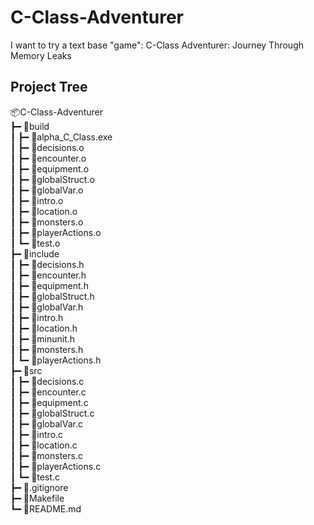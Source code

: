 # C-Class-Adventurer

I want to try a text base "game": C-Class Adventurer: Journey Through Memory Leaks

## Project Tree

📦C-Class-Adventurer<br>
┣━ 📂build<br>
┃ ┣━ 📜alpha_C_Class.exe<br>
┃ ┣━ 📜decisions.o<br>
┃ ┣━ 📜encounter.o<br>
┃ ┣━ 📜equipment.o<br>
┃ ┣━ 📜globalStruct.o<br>
┃ ┣━ 📜globalVar.o<br>
┃ ┣━ 📜intro.o<br>
┃ ┣━ 📜location.o<br>
┃ ┣━ 📜monsters.o<br>
┃ ┣━ 📜playerActions.o<br>
┃ ┗━ 📜test.o<br>
┣━ 📂include<br>
┃ ┣━ 📜decisions.h<br>
┃ ┣━ 📜encounter.h<br>
┃ ┣━ 📜equipment.h<br>
┃ ┣━ 📜globalStruct.h<br>
┃ ┣━ 📜globalVar.h<br>
┃ ┣━ 📜intro.h<br>
┃ ┣━ 📜location.h<br>
┃ ┣━ 📜minunit.h<br>
┃ ┣━ 📜monsters.h<br>
┃ ┗━ 📜playerActions.h<br>
┣━ 📂src<br>
┃ ┣━ 📜decisions.c<br>
┃ ┣━ 📜encounter.c<br>
┃ ┣━ 📜equipment.c<br>
┃ ┣━ 📜globalStruct.c<br>
┃ ┣━ 📜globalVar.c<br>
┃ ┣━ 📜intro.c<br>
┃ ┣━ 📜location.c<br>
┃ ┣━ 📜monsters.c<br>
┃ ┣━ 📜playerActions.c<br>
┃ ┗━ 📜test.c<br>
┣━ 📜.gitignore<br>
┣━ 📜Makefile<br>
┗━ 📜README.md<br>
